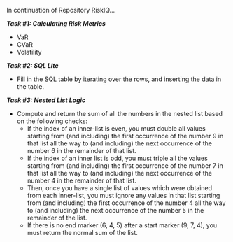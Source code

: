 In continuation of Repository RiskIQ...

***Task #1: Calculating Risk Metrics***
- VaR
- CVaR
- Volatility

***Task #2: SQL Lite***
- Fill in the SQL table by iterating over the rows, and inserting the data in the table.

***Task #3: Nested List Logic***
- Compute and return the sum of all the numbers in the nested list based on the following checks:
  -  If the index of an inner-list is even, you must double all values starting from (and including) the first occurrence of the                number 9 in that list all the way to (and including) the next occurrence of the number 6 in the remainder of that list. 
  -  If the index of an inner list is odd, you must triple all the values starting from (and including) the first occurrence of the number      7 in that list all the way to (and including) the next occurrence of the number 4 in the remainder of that list. 
  -  Then, once you have a single list of values which were obtained from each inner-list, you must ignore any values in that list              starting from (and including) the first occurrence of the number 4 all the way to (and including) the next occurrence of the number 5      in the remainder of the list.
  - If there is no end marker (6, 4, 5) after a start marker (9, 7, 4), you must return the normal sum of the list.
  
